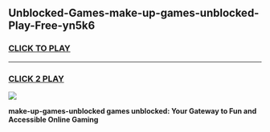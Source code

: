 
## Unblocked-Games-make-up-games-unblocked-Play-Free-yn5k6
<h3>
<a href="https://premium76.site?title=make-up-games-unblocked&ref=20A">CLICK TO PLAY</a></h3>
<hr>

<h3>
<a href="https://premium76.site?title=make-up-games-unblocked&ref=20A">CLICK 2 PLAY</a>
  
</h3>

<a href="https://premium76.site?title=make-up-games-unblocked&ref=20A"><img src="https://clearcache.store/games.png"></a>


**make-up-games-unblocked games unblocked: Your Gateway to Fun and Accessible Online Gaming**
